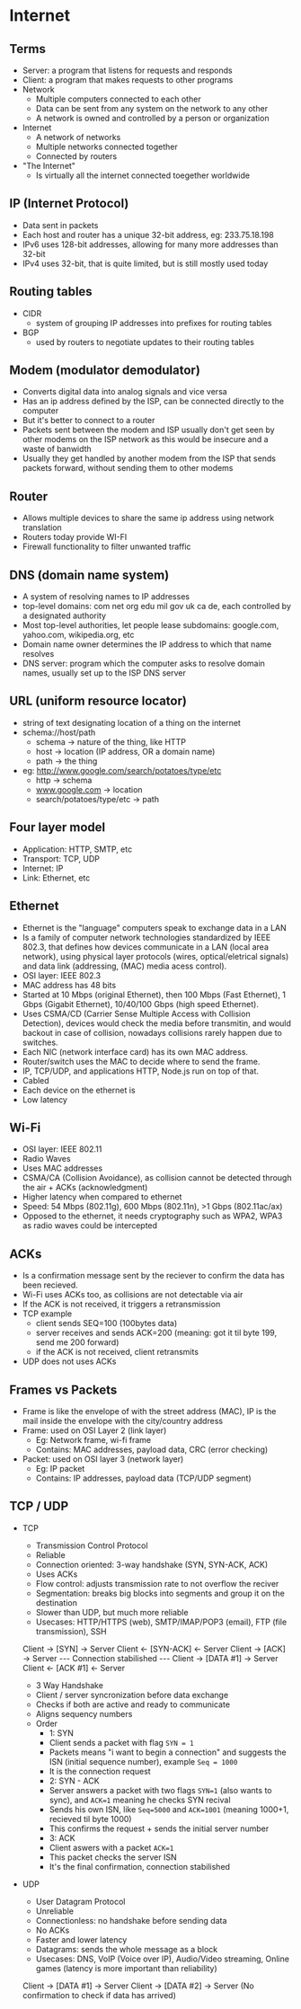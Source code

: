 # Internet

## Terms
- Server: a program that listens for requests and responds
- Client: a program that makes requests to other programs
- Network
  - Multiple computers connected to each other
  - Data can be sent from any system on the network to any other
  - A network is owned and controlled by a person or organization
- Internet
  - A network of networks
  - Multiple networks connected together
  - Connected by routers
- "The Internet"
  - Is virtually all the internet connected toegether worldwide

## IP (Internet Protocol)
- Data sent in packets
- Each host and router has a unique 32-bit address, eg: 233.75.18.198
- IPv6 uses 128-bit addresses, allowing for many more addresses than 32-bit
- IPv4 uses 32-bit, that is quite limited, but is still mostly used today

## Routing tables
- CIDR
  - system of grouping IP addresses into prefixes for routing tables
- BGP
  - used by routers to negotiate updates to their routing tables

## Modem (modulator demodulator)
- Converts digital data into analog signals and vice versa
- Has an ip address defined by the ISP, can be connected directly to the computer
- But it's better to connect to a router
- Packets sent between the modem and ISP usually don't get seen by other modems on the ISP network as this would be insecure and a waste of banwidth
- Usually they get handled by another modem from the ISP that sends packets forward, without sending them to other modems

## Router
- Allows multiple devices to share the same ip address using network translation
- Routers today provide WI-FI
- Firewall functionality to filter unwanted traffic

## DNS (domain name system)
- A system of resolving names to IP addresses
- top-level domains: com net org edu mil gov uk ca de, each controlled by a designated authority
- Most top-level authorities, let people lease subdomains: google.com, yahoo.com, wikipedia.org, etc
- Domain name owner determines the IP address to which that name resolves
- DNS server: program which the computer asks to resolve domain names, usually set up to the ISP DNS server

## URL (uniform resource locator)
- string of text designating location of a thing on the internet
- schema://host/path
  - schema -> nature of the thing, like HTTP
  - host -> location (IP address, OR a domain name)
  - path -> the thing
- eg: http://www.google.com/search/potatoes/type/etc
  - http -> schema
  - www.google.com -> location
  - search/potatoes/type/etc -> path

## Four layer model
- Application: HTTP, SMTP, etc
- Transport: TCP, UDP
- Internet: IP
- Link: Ethernet, etc

## Ethernet
- Ethernet is the "language" computers speak to exchange data in a LAN
- Is a family of computer network technologies standardized by IEEE 802.3, that defines how devices communicate in a LAN (local area network), using physical layer protocols (wires, optical/eletrical signals) and data link (addressing, (MAC) media acess control).
- OSI layer: IEEE 802.3
- MAC address has 48 bits
- Started at 10 Mbps (original Ethernet), then 100 Mbps (Fast Ethernet), 1 Gbps (Gigabit Ethernet), 10/40/100 Gbps (high speed Ethernet).
- Uses CSMA/CD (Carrier Sense Multiple Access with Collision Detection), devices would check the media before transmitin, and would backout in case of collision, nowadays collisions rarely happen due to switches.
- Each NIC (network interface card) has its own MAC address.
- Router/switch uses the MAC to decide where to send the frame.
- IP, TCP/UDP, and applications HTTP, Node.js run on top of that.
- Cabled
- Each device on the ethernet is 
- Low latency

## Wi-Fi
- OSI layer: IEEE 802.11
- Radio Waves
- Uses MAC addresses
- CSMA/CA (Collision Avoidance), as collision cannot be detected through the air + ACKs (acknowledgment)
- Higher latency when compared to ethernet
- Speed: 54 Mbps (802.11g), 600 Mbps (802.11n), >1 Gbps (802.11ac/ax)
- Opposed to the ethernet, it needs cryptography such as WPA2, WPA3 as radio waves could be intercepted

## ACKs
- Is a confirmation message sent by the reciever to confirm the data has been recieved.
- Wi-Fi uses ACKs too, as collisions are not detectable via air
- If the ACK is not received, it triggers a retransmission
- TCP example
  - client sends SEQ=100 (100bytes data)
  - server receives and sends ACK=200 (meaning: got it til byte 199, send me 200 forward)
  - if the ACK is not received, client retransmits
- UDP does not uses ACKs

## Frames vs Packets
- Frame is like the envelope of with the street address (MAC), IP is the mail inside the envelope with the city/country address
- Frame: used on OSI Layer 2 (link layer)
  - Eg: Network frame, wi-fi frame
  - Contains: MAC addresses, payload data, CRC (error checking)
- Packet: used on OSI layer 3 (network layer)
  -  Eg: IP packet
  -  Contains: IP addresses, payload data (TCP/UDP segment)

## TCP / UDP
- TCP
  - Transmission Control Protocol
  - Reliable
  - Connection oriented: 3-way handshake (SYN, SYN-ACK, ACK)
  - Uses ACKs
  - Flow control: adjusts transmission rate to not overflow the reciver
  - Segmentation: breaks big blocks into segments and group it on the destination
  - Slower than UDP, but much more reliable
  - Usecases: HTTP/HTTPS (web), SMTP/IMAP/POP3 (email), FTP (file transmission), SSH

  Client → [SYN] → Server
  Client ← [SYN-ACK] ← Server
  Client → [ACK] → Server
  --- Connection stabilished ---
  Client → [DATA #1] → Server
  Client ← [ACK #1] ← Server

  * 3 Way Handshake
  - Client / server syncronization before data exchange
  - Checks if both are active and ready to communicate
  - Aligns sequency numbers
  - Order
    * 1: SYN
    - Client sends a packet with flag `SYN = 1`
    - Packets means "i want to begin a connection" and suggests the ISN (initial sequence number), example `Seq = 1000`
    - It is the connection request
    * 2: SYN - ACK
    - Server answers a packet with two flags `SYN=1` (also wants to sync), and `ACK=1` meaning he checks SYN recival
    - Sends his own ISN, like `Seq=5000` and `ACK=1001` (meaning 1000+1, recieved til byte 1000)
    - This confirms the request + sends the initial server number
    * 3: ACK
    - Client aswers with a packet `ACK=1`
    - This packet checks the server ISN
    - It's the final confirmation, connection stabilished

- UDP
  - User Datagram Protocol
  - Unreliable
  - Connectionless: no handshake before sending data
  - No ACKs
  - Faster and lower latency
  - Datagrams: sends the whole message as a block
  - Usecases: DNS, VoIP (Voice over IP), Audio/Video streaming, Online games (latency is more important than reliability)

  Client → [DATA #1] → Server
  Client → [DATA #2] → Server
  (No confirmation to check if data has arrived)
